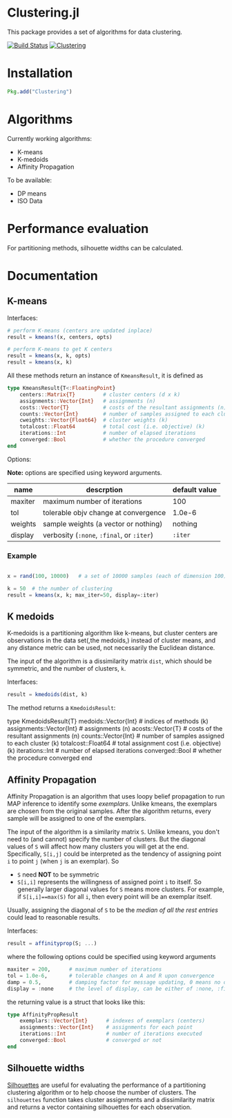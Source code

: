 # Clustering.jl

This package provides a set of algorithms for data clustering.

[![Build Status](https://travis-ci.org/JuliaStats/Clustering.jl.svg?branch=master)](https://travis-ci.org/JuliaStats/Clustering.jl)
[![Clustering](http://pkg.julialang.org/badges/Clustering_0.3.svg)](http://pkg.julialang.org/?pkg=Clustering&ver=0.3)


# Installation

```julia
Pkg.add("Clustering")
```

# Algorithms

Currently working algorithms:

* K-means
* K-medoids
* Affinity Propagation

To be available:

* DP means
* ISO Data

# Performance evaluation

For partitioning methods, silhouette widths can be calculated.

# Documentation

## K-means

Interfaces:

```julia
# perform K-means (centers are updated inplace)
result = kmeans!(x, centers, opts) 

# perform K-means to get K centers
result = kmeans(x, k, opts) 
result = kmeans(x, k)

```

All these methods return an instance of ``KmeansResult``, it is defined as

```julia
type KmeansResult{T<:FloatingPoint}
    centers::Matrix{T}         # cluster centers (d x k)
    assignments::Vector{Int}   # assignments (n)
    costs::Vector{T}           # costs of the resultant assignments (n)
    counts::Vector{Int}        # number of samples assigned to each cluster (k)
    cweights::Vector{Float64}  # cluster weights (k)
    totalcost::Float64         # total cost (i.e. objective) (k)
    iterations::Int            # number of elapsed iterations 
    converged::Bool            # whether the procedure converged
end
```

Options:

**Note:** options are specified using keyword arguments.

|  name       |  descrption                           | default value |
|-------------|---------------------------------------|---------------|
| maxiter     |  maximum number of iterations         |  100          |
| tol         |  tolerable objv change at convergence |  1.0e-6       |
| weights     |  sample weights (a vector or nothing) |  nothing      |
| display     |  verbosity (``:none``, ``:final``, or ``:iter``)  | ``:iter`` |


### Example

```julia

x = rand(100, 10000)   # a set of 10000 samples (each of dimension 100)

k = 50  # the number of clustering
result = kmeans(x, k; max_iter=50, display=:iter)

```


## K medoids

K-medoids is a partitioning algorithm like k-means, but cluster centers are observations
in the data set(,the medoids,) instead of cluster means, and any distance metric can
be used, not necessarily the Euclidean distance.

The input of the algorithm is a dissimilarity matrix `dist`, which should be symmetric, and
the number of clusters, `k`.

Interfaces:

```julia
result = kmedoids(dist, k)
```

The method returns a `KmedoidsResult`:

type KmedoidsResult{T}
    medoids::Vector{Int}        # indices of methods (k)
    assignments::Vector{Int}    # assignments (n)
    acosts::Vector{T}           # costs of the resultant assignments (n)
    counts::Vector{Int}         # number of samples assigned to each cluster (k)
    totalcost::Float64          # total assignment cost (i.e. objective) (k)
    iterations::Int             # number of elapsed iterations 
    converged::Bool             # whether the procedure converged
end


## Affinity Propagation

Affinity Propagation is an algorithm that uses loopy belief propagation
to run MAP inference to identify some *exemplars*. Unlike kmeans, the
exemplars are chosen from the original samples. After the algorithm
returns, every sample will be assigned to one of the exemplars.

The input of the algorithm is a similarity matrix ``S``.
Unlike kmeans, you don't need to (and cannot) specify the number of
clusters. But the diagonal values of ``S`` will affect how many
clusters you will get at the end. Specifically, ``S[i,j]`` could be
interpreted as the tendency of assigning point ``i`` to point ``j``
(when ``j`` is an exemplar). So

* ``S`` need **NOT** to be symmetric
* ``S[i,i]`` represents the willingness of assigned point ``i`` to
  itself. So generally larger diagonal values for ``S`` means more
  clusters. For example, if ``S[i,i]==max(S)`` for all ``i``, then
  every point will be an exemplar itself.

Usually, assigning the diagonal of ``S`` to be the *median of all the
rest entries* could lead to reasonable results.

Interfaces:

```julia
result = affinityprop(S; ...)
```

where the following options could be specified using keyword arguments

```julia
maxiter = 200,      # maximum number of iterations
tol = 1.0e-6,       # tolerable changes on A and R upon convergence
damp = 0.5,         # damping factor for message updating, 0 means no damping
display = :none     # the level of display, can be either of :none, :final, or :iter
```

the returning value is a struct that looks like this:

```julia
type AffinityPropResult
    exemplars::Vector{Int}      # indexes of exemplars (centers)
    assignments::Vector{Int}    # assignments for each point
    iterations::Int             # number of iterations executed
    converged::Bool             # converged or not
end
```

## Silhouette widths

[Silhouettes](http://en.wikipedia.org/wiki/Silhouette_%28clustering%29) are useful for evaluating
the performance of a partitioning clustering algorithm or to help choose the number of clusters.
The `silhouettes` function takes cluster assignments and a dissimilarity matrix and returns
a vector containing silhouettes for each observation.
